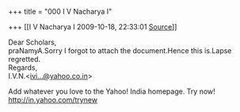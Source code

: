 +++
title = "000 I V Nacharya I"

+++
[[I V Nacharya I	2009-10-18, 22:33:01 [Source](https://groups.google.com/g/bvparishat/c/mMz0wOlP3qs)]]



Dear Scholars,  
praNamyA.Sorry I forgot to attach the document.Hence this is.Lapse regretted.  
Regards,  
I.V.N.\<[ivi...@yahoo.co.in]()\>

  
Add whatever you love to the Yahoo! India homepage. Try now! <http://in.yahoo.com/trynew>

